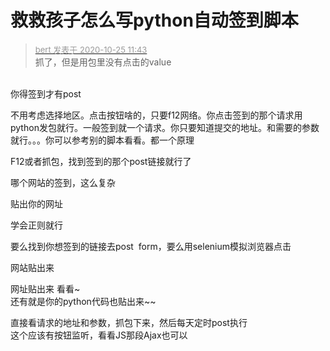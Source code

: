 # 救救孩子怎么写python自动签到脚本


<div class="quote"><blockquote><font size="2"><a href="https://www.hostloc.com/forum.php?mod=redirect&amp;goto=findpost&amp;pid=9349224&amp;ptid=758225" target="_blank"><font color="#999999">bert 发表于 2020-10-25 11:43</font></a></font><br />
抓了，但是用包里没有点击的value</blockquote></div><br />
你得签到才有post

不用考虑选择地区。点击按钮啥的，只要f12网络。你点击签到的那个请求用python发包就行。一般签到就一个请求。你只要知道提交的地址。和需要的参数就行。。。你可以参考别的脚本看看。都一个原理

F12或者抓包，找到签到的那个post链接就行了<img id="aimg_ehCrQ" onclick="zoom(this, this.src, 0, 0, 0)" class="zoom" src="https://cdn.jsdelivr.net/gh/hishis/forum-master/public/images/patch.gif" onmouseover="img_onmouseoverfunc(this)" onload="thumbImg(this)" border="0" alt="" />

哪个网站的签到，这么复杂

贴出你的网址<img src="static/image/smiley/default/lol.gif" smilieid="12" border="0" alt="" />

学会正则就行

要么找到你想签到的链接去post&nbsp;&nbsp;form，要么用selenium模拟浏览器点击

网站贴出来

网址贴出来 看看~<br />
还有就是你的python代码也贴出来~~

直接看请求的地址和参数，抓包下来，然后每天定时post执行<br />
这个应该有按钮监听，看看JS那段Ajax也可以
